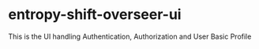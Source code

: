 # entropy-shift-overseer-ui

This is the UI handling Authentication, Authorization and User Basic Profile
